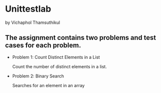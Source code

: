 # Unittestlab 

by Vichaphol Thamsuthikul

## The assignment contains two problems and test cases for each problem.

- Problem 1: Count Distinct Elements in a List

	Count the number of distinct elements in a list.

- Problem 2: Binary Search
	
	Searches for an element in an array



